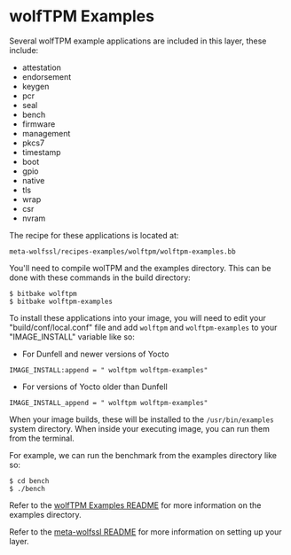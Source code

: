 wolfTPM Examples 
================

Several wolfTPM example applications are included in this
layer, these include:

- attestation
- endorsement
- keygen
- pcr
- seal
- bench
- firmware
- management
- pkcs7
- timestamp
- boot
- gpio
- native
- tls
- wrap
- csr
- nvram

The recipe for these applications is located at:
```
meta-wolfssl/recipes-examples/wolftpm/wolftpm-examples.bb
```

You'll need to compile wolTPM and the examples directory. 
This can be done with these commands in the build directory:

```
$ bitbake wolftpm
$ bitbake wolftpm-examples
```

To install these applications into your image, you will 
need to edit your "build/conf/local.conf" file and add 
`wolftpm` and `wolftpm-examples` to your "IMAGE_INSTALL"
variable like so:

- For Dunfell and newer versions of Yocto
```
IMAGE_INSTALL:append = " wolftpm wolftpm-examples"
```

- For versions of Yocto older than Dunfell
```
IMAGE_INSTALL_append = " wolftpm wolftpm-examples"
```

When your image builds, these will be installed to the 
`/usr/bin/examples` system directory. When inside your
executing image, you can run them from the terminal. 

For example, we can run the benchmark from the examples
directory like so:

```
$ cd bench
$ ./bench
```

Refer to the [wolfTPM Examples README](https://github.com/wolfSSL/wolfTPM/blob/master/examples/README.md) for more information on the examples directory.

Refer to the [meta-wolfssl README](https://github.com/wolfSSL/meta-wolfssl/blob/master/README.md) for more information on setting up your layer.
